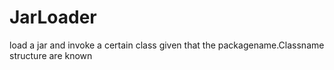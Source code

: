 JarLoader
=========
load a jar and invoke a certain class given that the packagename.Classname structure are known
